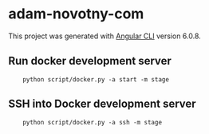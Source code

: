 # adam-novotny-com

This project was generated with [Angular CLI](https://github.com/angular/angular-cli) version 6.0.8.

## Run docker development server

        python script/docker.py -a start -m stage

## SSH into Docker development server

        python script/docker.py -a ssh -m stage